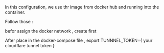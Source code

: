In this configuration,
we use thr image from docker hub and running into the container.

Follow those :

befor assign the docker network , create first

After place in the docker-compose file , export TUNNNEL_TOKEN={ your cloudflare tunnel token }
